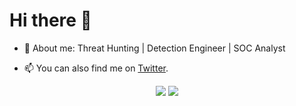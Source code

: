 # Hi there 👋

- 🔭 About me: Threat Hunting | Detection Engineer | SOC Analyst

- 📫 You can also find me on [Twitter](https://twitter.com/olafhartong).

<p align="center">
    <a href="https://twitter.com/M0ofeng"><img src="https://img.shields.io/twitter/follow/M0ofeng?style=for-the-badge&logo=twitter&logoColor=ffffff&labelColor=1a1a1a&color=53B1A8"></a>
    <a href="https://github.com/Moofeng"><img src="https://img.shields.io/github/followers/Moofeng?style=for-the-badge&logo=github&logoColor=ffffff&labelColor=1a1a1a&color=53B1A8"></a>
</p>

<!--
**Moofeng/Moofeng** is a ✨ _special_ ✨ repository because its `README.md` (this file) appears on your GitHub profile.

Here are some ideas to get you started:

- 🔭 I’m currently working on ...
- 🌱 I’m currently learning ...
- 👯 I’m looking to collaborate on ...
- 🤔 I’m looking for help with ...
- 💬 Ask me about ...
- 📫 How to reach me: ...
- 😄 Pronouns: ...
- ⚡ Fun fact: ...
-->
